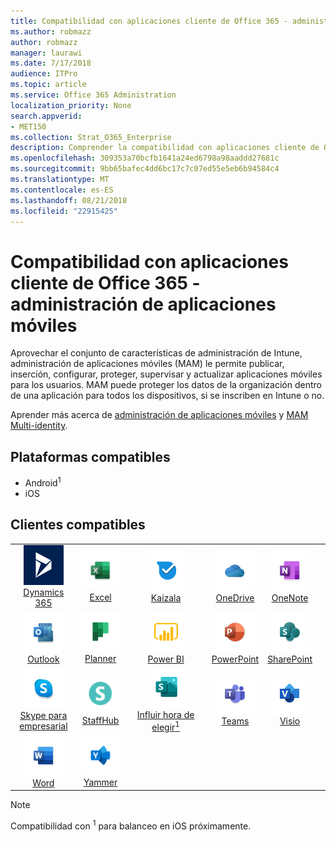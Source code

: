 ```yaml
---
title: Compatibilidad con aplicaciones cliente de Office 365 - administración de aplicaciones móviles
ms.author: robmazz
author: robmazz
manager: laurawi
ms.date: 7/17/2018
audience: ITPro
ms.topic: article
ms.service: Office 365 Administration
localization_priority: None
search.appverid:
- MET150
ms.collection: Strat_O365_Enterprise
description: Comprender la compatibilidad con aplicaciones cliente de Office 365 para la administración de aplicaciones móviles
ms.openlocfilehash: 309353a70bcfb1641a24ed6798a98aaddd27681c
ms.sourcegitcommit: 9bb65bafec4dd6bc17c7c07ed55e5eb6b94584c4
ms.translationtype: MT
ms.contentlocale: es-ES
ms.lasthandoff: 08/21/2018
ms.locfileid: "22915425"
---
```

# <a name="office-365-client-app-support---mobile-application-management"></a>Compatibilidad con aplicaciones cliente de Office 365 - administración de aplicaciones móviles

Aprovechar el conjunto de características de administración de Intune, administración de aplicaciones móviles (MAM) le permite publicar, inserción, configurar, proteger, supervisar y actualizar aplicaciones móviles para los usuarios. MAM puede proteger los datos de la organización dentro de una aplicación para todos los dispositivos, si se inscriben en Intune o no.

Aprender más acerca de [administración de aplicaciones móviles](https://docs.microsoft.com/intune/mam-faq) y [MAM Multi-identity](https://docs.microsoft.com/intune/app-protection-policy).

## <a name="supported-platforms"></a>Plataformas compatibles

 - Android<sup>1</sup>
 - iOS

## <a name="supported-clients"></a>Clientes compatibles

| | | | | | |
|:---:|:---:|:---:|:---:|:---:|:---:|
| ![Icono de Dynamics 365](media/o365-dynamics365-64x64.png) <br> [Dynamics 365](https://dynamics.microsoft.com) | ![Icono de Excel](media/o365-excel-64x64.png) <br> [Excel](https://products.office.com/excel) | ![Icono de Kaizala](media/o365-kaizala-64x64.png) <br> [Kaizala](https://products.office.com/en/business/microsoft-kaizala) | ![OneDrive para el icono de negocio](media/o365-OneDrive-64x64.png) <br> [OneDrive](https://products.office.com/onedrive-for-business/online-cloud-storage) | ![Icono de OneNote](media/o365-OneNote-64x64.png) <br> [OneNote](https://products.office.com/onenote)
| ![Icono de Outlook](media/o365-outlook-64x64.png) <br> [Outlook](https://products.office.com/outlook) | ![Icono de organizador](media/o365-planner-64x64.png) <br> [Planner](https://products.office.com/business/task-management-software) | ![Icono de PowerBI](media/o365-powerbi-64x64.png) <br> [Power BI](https://powerbi.microsoft.com) | ![Icono de PowerPoint](media/o365-powerpoint-64x64.png) <br> [PowerPoint](https://products.office.com/powerpoint) | ![Icono de SharePoint](media/o365-sharepoint-64x64.png) <br> [SharePoint](https://products.office.com/sharepoint)
| ![Skype para el icono de negocio](media/o365-skypeforbusiness-64x64.png) <br> [Skype para <br> empresarial](https://www.skype.com/business/) | ![Icono de StaffHub](media/o365-staffhub-64x64.png) <br> [StaffHub](https://products.office.com/microsoft-staffhub/staff-scheduling-software) | ![Influir hora de elegir icono](media/o365-sway-64x64.png) <br> [Influir hora de elegir<sup>1</sup>](https://sway.com) | ![Icono de equipos](media/o365-teams-64x64.png) <br> [Teams](https://products.office.com/microsoft-teams/group-chat-software) | ![Icono de Visio](media/o365-visio-64x64.png) <br> [Visio](https://products.office.com/visio/flowchart-software)
| ![Icono de Word](media/o365-word-64x64.png) <br> [Word](https://products.office.com/word) | ![Icono de yammer](media/o365-yammer-64x64.png) <br> [Yammer](https://products.office.com/yammer/yammer-overview)

> [!NOTE]
> Compatibilidad con <sup>1</sup> para balanceo en iOS próximamente.